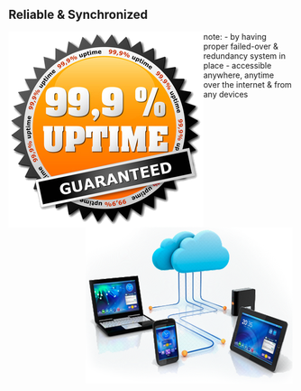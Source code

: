 ##  Reliable & Synchronized

<img style="background:none; border:none; box-shadow:none; float:left; max-height:150;" src="resources/uptime.png">    

<img style="background:none; border:none; box-shadow:none; float:right; max-height:150;" src="resources/anywhere-anytime.png">    

note:
    - by having proper failed-over & redundancy system in place
    - accessible anywhere, anytime over the internet & from any devices
